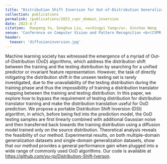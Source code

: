 ```yaml
---
title: "Distribution Shift Inversion for Out-of-Distribution Generalization"
collection: publications
permalink: /publications/2023_cvpr_domain_inversion
date: 2023-4-7
citation:  Runpeng Yu, Songhua Liu, <u>Xingyi Yang</u>, Xinchao Wang
venue: 'Conference on Computer Vision and Pattern Recognition <b>(CVPR)</b>'
header:
  teaser: 'diffusioninversion.jpg'
---
```


Machine learning society has witnessed the emergence of a myriad of Out-of-Distribution (OoD) algorithms, which address the distribution shift between the training and the testing distribution by searching for a unified predictor or invariant feature representation. However, the task of directly mitigating the distribution shift in the unseen testing set is rarely investigated, due to the unavailability of the testing distribution during the training phase and thus the impossibility of training a distribution translator mapping between the training and testing distribution.  In this paper, we explore how to bypass the requirement of testing distribution for distribution translator training and make the distribution translation useful for OoD prediction.  We propose a portable Distribution Shift Inversion (DSI) algorithm, in which, before being fed into the prediction model, the OoD testing samples are first linearly combined with additional Gaussian noise and then transferred back towards the training distribution using a diffusion model trained only on the source distribution. Theoretical analysis reveals the feasibility of our method. Experimental results, on both multiple-domain generalization datasets and single-domain generalization datasets, show that our method provides a general performance gain when plugged into a wide range of commonly used OoD algorithms. Our code is available at https://github.com/yu-rp/Distribution-Shift-Iverson.